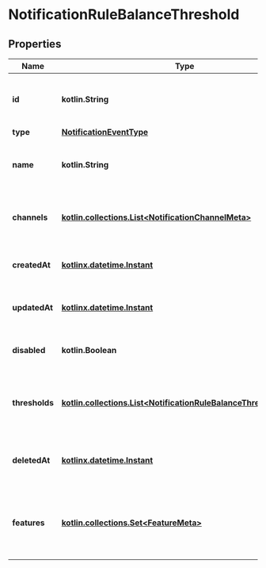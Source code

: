 
# NotificationRuleBalanceThreshold

## Properties
| Name | Type | Description | Notes |
| ------------ | ------------- | ------------- | ------------- |
| **id** | **kotlin.String** | A unique identifier for the notification rule. |  |
| **type** | [**NotificationEventType**](NotificationEventType.md) |  |  |
| **name** | **kotlin.String** | The user friendly name of the notification rule. |  |
| **channels** | [**kotlin.collections.List&lt;NotificationChannelMeta&gt;**](NotificationChannelMeta.md) | List of notification channels the rule applies to. |  |
| **createdAt** | [**kotlinx.datetime.Instant**](kotlinx.datetime.Instant.md) | Timestamp when the rule was created. |  |
| **updatedAt** | [**kotlinx.datetime.Instant**](kotlinx.datetime.Instant.md) | Timestamp when the rule was modified. |  |
| **disabled** | **kotlin.Boolean** | Whether the rule is disabled or not. |  |
| **thresholds** | [**kotlin.collections.List&lt;NotificationRuleBalanceThresholdValue&gt;**](NotificationRuleBalanceThresholdValue.md) | List of thresholds the rule suppose to be triggered. |  |
| **deletedAt** | [**kotlinx.datetime.Instant**](kotlinx.datetime.Instant.md) | Timestamp when the channel was deleted. |  [optional] |
| **features** | [**kotlin.collections.Set&lt;FeatureMeta&gt;**](FeatureMeta.md) | Optional field containing list of features the rule applies to. |  [optional] |



